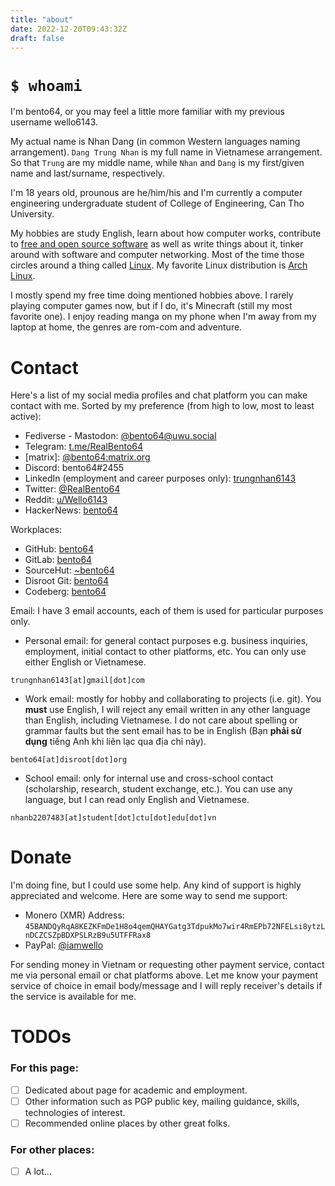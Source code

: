 ```yaml
---
title: "about"
date: 2022-12-20T09:43:32Z
draft: false
---
```


# `$ whoami`

I'm bento64, or you may feel a little more familiar with my previous username wello6143.

My actual name is Nhan Dang (in common Western languages naming arrangement). `Dang Trung Nhan` is my full name in Vietnamese arrangement. So that `Trung` are my middle name, while `Nhan` and `Dang` is my first/given name and last/surname, respectively.

I'm 18 years old, prounous are he/him/his and I'm currently a computer engineering undergraduate student of College of Engineering, Can Tho University.

My hobbies are study English, learn about how computer works, contribute to [free and open source software](https://en.wikipedia.org/wiki/Free_and_open-source_software) as well as write things about it, tinker around with software and computer networking. Most of the time those circles around a thing called [Linux](https://en.wikipedia.org/wiki/Linux). My favorite Linux distribution is [Arch Linux](https://archlinux.org).

I mostly spend my free time doing mentioned hobbies above. I rarely playing computer games now, but if I do, it's Minecraft (still my most favorite one). I enjoy reading manga on my phone when I'm away from my laptop at home, the genres are rom-com and adventure.

# Contact
Here's a list of my social media profiles and chat platform you can make contact with me. Sorted by my preference (from high to low, most to least active):

* Fediverse - Mastodon: [@bento64@uwu.social](https://uwu.social/@bento64)
* Telegram: [t.me/RealBento64](https://t.me/RealBento64)
* \[matrix\]: [@bento64:matrix.org](https://matrix.to/#/@bento64:matrix.org)
* Discord: bento64#2455
* LinkedIn (employment and career purposes only): [trungnhan6143](https://www.linkedin.com/in/trungnhan6143/)
* Twitter: [@RealBento64](https://twitter.com/realbento64)
* Reddit: [u/Wello6143](https://reddit.com/u/Wello6143)
* HackerNews: [bento64](https://news.ycombinator.com/user?id=bento64)

Workplaces:

* GitHub: [bento64](https://github.com/bento64)
* GitLab: [bento64](https://gitlab.com/bento64)
* SourceHut: [~bento64](https://sr.ht/~bento64)
* Disroot Git: [bento64](https://git.disroot.org/bento64)
* Codeberg: [bento64](https://codeberg.org/bento64)

Email:
I have 3 email accounts, each of them is used for particular purposes only.

* Personal email: for general contact purposes e.g. business inquiries, employment, initial contact to other platforms, etc. You can only use either English or Vietnamese.
```
trungnhan6143[at]gmail[dot]com
```

* Work email: mostly for hobby and collaborating to projects (i.e. git). You **must** use English, I will reject any email written in any other language than English, including Vietnamese. I do not care about spelling or grammar faults but the sent email has to be in English (Bạn **phải sử dụng** tiếng Anh khi liên lạc qua địa chỉ này).
```
ben​to64[at]​di​sroot​[dot]​org
```

* School email: only for internal use and cross-school contact (scholarship, research, student exchange, etc.). You can use any language, but I can read only English and Vietnamese.
```
nhanb​​2207​4​83[at]stu​dent[dot]ctu[dot]edu[dot]vn
```

# Donate

I'm doing fine, but I could use some help. Any kind of support is highly appreciated and welcome. Here are some way to send me support:

* Monero (XMR) Address: `45BANDQyRqA8KEZKFmDe1H8o4qemQHAYGatg3TdpukMo7wir4RmEPb72NFELsi8ytzLnDCZCSZpBDXPSLRzB9u5UTFFRax8`
* PayPal: [@iamwello](https://paypal.me/iamwello)

For sending money in Vietnam or requesting other payment service, contact me via personal email or chat platforms above. Let me know your payment service of choice in email body/message and I will reply receiver's details if the service is available for me.

# TODOs

### For this page:

- [ ] Dedicated about page for academic and employment.
- [ ] Other information such as PGP public key, mailing guidance, skills, technologies of interest.
- [ ] Recommended online places by other great folks.

### For other places:
- [ ] A lot...